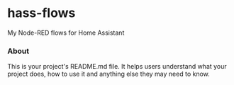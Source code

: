 hass-flows
==========

My Node-RED flows for Home Assistant

### About

This is your project's README.md file. It helps users understand what your
project does, how to use it and anything else they may need to know.
